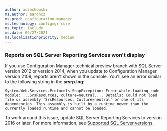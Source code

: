 ```yaml
---
author: aczechowski
ms.author: aaroncz
ms.prod: configuration-manager
ms.technology: configmgr-core
ms.topic: include
ms.date: 09/27/2021
ms.localizationpriority: medium
---
```


### Reports on SQL Server Reporting Services won't display

<!--11002336-->

If you use Configuration Manager technical preview branch with SQL Server version 2012 or version 2014, when you update to Configuration Manager version 2109, reports aren't shown in the console. You'll see an error similar to the following string in the **srsrp.log**:

`System.Web.Services.Protocols.SoapException: Error while loading code module: ...SrsResources, culture=neutral.... Details: Could not load file or assembly 'SrsResources, Culture=neutral' or one of its dependencies. This assembly is built by a runtime newer than the currently loaded runtime and cannot be loaded.`

To work around this issue, update SQL Server Reporting Services to version 2016 or later. For more information, see [Supported SQL Server versions](../../../../plan-design/configs/support-for-sql-server-versions.md).
